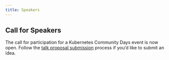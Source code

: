 ```yaml
---
title: Speakers
---
```


## Call for Speakers

The call for participation for a Kubernetes Community Days event is now open. 
Follow the [talk proposal submission](/events/2025-bouvet-island/cfp) process if you’d like to submit an idea.
